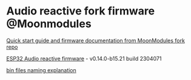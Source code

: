 # Audio reactive fork firmware @Moonmodules

[Quick start guide and firmware documentation from MoonModules fork repo](https://mm.kno.wled.ge)

[ESP32 Audio reactive firmware](https://github.com/srg74/WLED-wemos-shield/tree/master/resources/Firmware/@MoonModules/v0.14.0-b15.21) - v0.14.0-b15.21 build 2304071

[bin files naming explanation](https://mm.kno.wled.ge/moonmodules/Installing-and-Compiling/#configurations)
